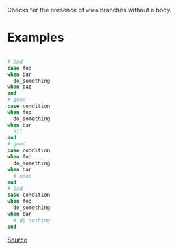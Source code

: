 
Checks for the presence of `when` branches without a body.

# Examples

```ruby

# bad
case foo
when bar
  do_something
when baz
end
# good
case condition
when foo
  do_something
when bar
  nil
end
# good
case condition
when foo
  do_something
when bar
  # noop
end
# bad
case condition
when foo
  do_something
when bar
  # do nothing
end
```

[Source](http://www.rubydoc.info/gems/rubocop/RuboCop/Cop/Lint/EmptyWhen)